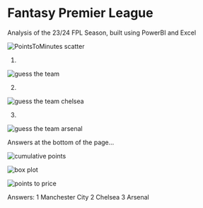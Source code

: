 # Fantasy Premier League

Analysis of the 23/24 FPL Season, built using PowerBI and Excel

![PointsToMinutes scatter](https://github.com/user-attachments/assets/9834eb1d-0384-4213-b9e6-0588c723336f)

1.
![guess the team](https://github.com/user-attachments/assets/325cf11e-eeba-4141-a633-94d5e613dd92)

2.
![guess the team chelsea](https://github.com/user-attachments/assets/db3a32cf-4ba1-4573-839a-f8da695410d9)

3.
![guess the team arsenal](https://github.com/user-attachments/assets/bff96161-7268-4205-a70a-920fb382c015)

Answers at the bottom of the page...

![cumulative points](https://github.com/user-attachments/assets/ce66e3b1-d663-4a47-83d3-d6cca25283f8)

![box plot](https://github.com/user-attachments/assets/d60d8056-46d2-4119-ae4e-506797122967)

![points to price](https://github.com/user-attachments/assets/cc0308bf-e8e6-46a5-b3e6-e444b002ccd4)

Answers:
1 Manchester City
2 Chelsea
3 Arsenal


